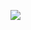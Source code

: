 [![](https://github.com/PreibischLab/BigStitcher/actions/workflows/build-main.yml/badge.svg)](https://github.com/PreibischLab/BigStitcher/actions/workflows/build-main.yml)

